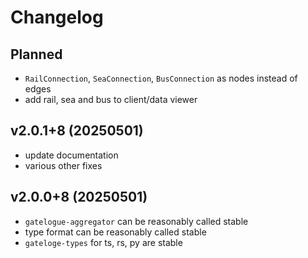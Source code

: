 # Changelog

## Planned
* `RailConnection`, `SeaConnection`, `BusConnection` as nodes instead of edges
* add rail, sea and bus to client/data viewer

## v2.0.1+8 (20250501)
* update documentation
* various other fixes

## v2.0.0+8 (20250501)
* `gatelogue-aggregator` can be reasonably called stable
* type format can be reasonably called stable
* `gateloge-types` for ts, rs, py are stable